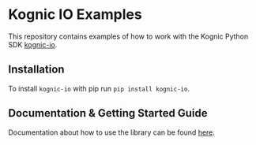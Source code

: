 
# Kognic IO Examples

This repository contains examples of how to work with the Kognic Python SDK [kognic-io](https://pypi.org/project/kognic-io/).

## Installation

To install `kognic-io` with pip run `pip install kognic-io`.

## Documentation & Getting Started Guide

Documentation about how to use the library can be found [here](https://docs.kognic.com/).
